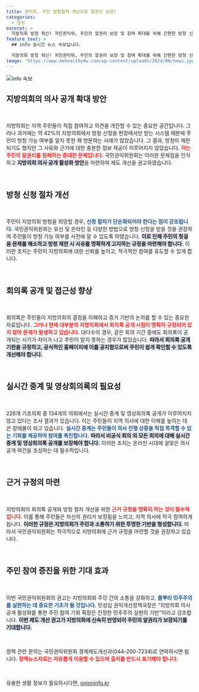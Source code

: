 ```yaml
---
title: 권익위, 주민 방청절차 개선으로 알권리 보장!
categories:
  - 정치
excerpt: >
  지방의회 방청 혁신! 국민권익위, 주민의 알권리 보장 및 참여 확대를 위해 간편한 방청 신청과 회의록 공개 시기를 명확히 하겠다고 밝혔습니다. 이제 주민들의 목소리가 지방의회에 더 쉽게 닿습니다!
feature_text: >
  ## info 실시간 뉴스 속보입니다.

  지방의회 방청 혁신! 국민권익위, 주민의 알권리 보장 및 참여 확대를 위해 간편한 방청 신청과 회의록 공개 시기를 명확히 하겠다고 밝혔습니다. 이제 주민들의 목소리가 지방의회에 더 쉽게 닿습니다!
image: 'https://www.behealthy4u.com/wp-content/uploads/2024/06/news.jpg'
---
```


<p><img src="https://www.behealthy4u.com/wp-content/uploads/2024/06/news.jpg" alt="info 속보" /></p>

<h2 data-ke-size="size26">지방의회의 의사 공개 확대 방안</h2>

<p data-ke-size="size16">&nbsp;</p>

<p>지방의회는 지역 주민들이 직접 참여하고 의견을 개진할 수 있는 중요한 공간입니다. 그러나 과거에는 약 42%의 지방의회에서 방청 신청을 현장에서만 받는 시스템 때문에 주민이 방청 가능 여부를 알지 못한 채 방문하는 사례가 많았습니다. 그 결과, 방청이 제한되기도 했지만 그 사유와 근거에 대한 충분한 정보 제공이 이루어지지 않았습니다. <b><span style="color: #ee2323;">이는 주민의 알권리를 침해하는 중대한 문제입니다.</span></b> 국민권익위원회는 이러한 문제점을 인식하고 <b><span style="background-color: #21538527;">지방의회 의사 공개 활성화 방안</span></b>을 마련하여 제도 개선을 권고하였습니다.</p>

<p data-ke-size="size16">&nbsp;</p>

<h2 data-ke-size="size26">방청 신청 절차 개선</h2>

<p data-ke-size="size16">&nbsp;</p>

<p>주민이 지방의회 방청을 희망할 경우, <b><span style="color: #1a5490;">신청 절차가 단순화되어야 한다는 점이 강조됩니다.</span></b> 국민권익위원회는 유선 및 온라인 등 다양한 방법으로 방청 신청을 받을 것을 권장하여 주민들이 방청 가능 여부를 사전에 알 수 있도록 하였습니다. <b><span style="background-color: #21538527;">이로 인해 주민의 헛걸음 문제를 해소하고 방청 제한 시 사유를 명확하게 고지하는 규정을 마련해야 합니다.</span></b> 이러한 조치는 주민이 지방의회에 대한 신뢰를 높이고, 적극적인 참여를 유도할 수 있게 합니다.</p>

<p data-ke-size="size16">&nbsp;</p>

<h2 data-ke-size="size26">회의록 공개 및 접근성 향상</h2>

<p data-ke-size="size16">&nbsp;</p>

<p>회의록은 주민들이 지방의회의 결정을 이해하고 증거 기반의 논의를 할 수 있는 중요한 자료입니다. <b><span style="color: #ee2323;">그러나 현재 대부분의 지방의회에서 회의록 공개 시점이 명확히 규정되어 있지 않아 문제가 발생하고 있습니다.</span></b> 대다수의 경우, 같은 회의 기간 중에도 회의록이 공개되는 시기가 차이가 나고 주민이 알지 못하는 경우가 많았습니다. <b><span style="background-color: #21538527;">따라서 회의록 공개기한을 규정하고, 공식적인 홈페이지에 이를 공지함으로써 주민이 쉽게 확인할 수 있도록 개선해야 합니다.</span></b></p>

<p data-ke-size="size16">&nbsp;</p>

<h2 data-ke-size="size26">실시간 중계 및 영상회의록의 필요성</h2>

<p data-ke-size="size16">&nbsp;</p>

<p>226개 기초의회 중 134개의 의회에서는 실시간 중계 및 영상회의록 공개가 이루어지지 않고 있다는 조사 결과가 있습니다. 이는 주민들이 지역 의사에 대한 이해를 높이는 데 큰 장애물이 되고 있습니다. <b><span style="color: #1a5490;">실시간 중계는 주민들이 의사 진행 상황을 직접 목격할 수 있는 기회를 제공하여 참여를 촉진합니다.</span></b> <b><span style="background-color: #21538527;">따라서 비공식 회의 외 모든 회의에 대해 실시간 중계 및 영상회의록 공개를 보장해야 합니다.</span></b> 이러한 조치는 온라인 시대에 걸맞은 의사 공개 여건을 조성하는 데 필수적입니다.</p>

<p data-ke-size="size16">&nbsp;</p>

<h2 data-ke-size="size26">근거 규정의 마련</h2>

<p data-ke-size="size16">&nbsp;</p>

<p>지방의회의 회의록 공개와 방청 절차 개선을 위한 <b><span style="color: #ee2323;">근거 규정을 명확히 하는 것이 필수적입니다.</span></b> 이를 통해 주민들은 자신의 권리가 보장됨을 느끼고, 지역 의사에 적극 참여하게 됩니다. <b><span style="background-color: #21538527;">이러한 규정은 지방의회가 주민과 소통하기 위한 투명한 기반을 형성합니다.</span></b> 따라서 국민권익위원회는 적극적으로 지방의회에 근거 규정을 마련할 것을 권장하고 있습니다.</p>

<p data-ke-size="size16">&nbsp;</p>

<h2 data-ke-size="size26">주민 참여 증진을 위한 기대 효과</h2>

<p data-ke-size="size16">&nbsp;</p>

<p>이번 국민권익위원회의 권고는 지방의회와 주민 간의 소통을 강화하고, <b><span style="color: #1a5490;">풀뿌리 민주주의를 실현하는 데 중요한 기초가 될 것입니다.</span></b> 민성심 권익개선정책국장은 “지방의회 의사 공개 활성화를 통한 주민 참여 기회 확장은 진정한 민주주의 실현의 기반”이라고 강조합니다. <b><span style="background-color: #21538527;">이번 제도 개선 권고가 지방의회에 신속히 반영되어 주민의 알권리가 보장되기를 기대합니다.</span></b> </p>

<p data-ke-size="size16">&nbsp;</p>

<p>정책 관련 문의는 국민권익위원회 경제제도개선과(044-200-7234)로 연락하시면 됩니다. <b><span style="color: #ee2323;">정책뉴스자료는 자유롭게 이용할 수 있으며 출처를 반드시 표기해야 합니다.</span></b> <p data-ke-size="size16">&nbsp;</p></p>
유용한 생활 정보가 필요하시다면, <a href="https://onioninfo.kr" rel="dofollow">onioninfo.kr</a>


